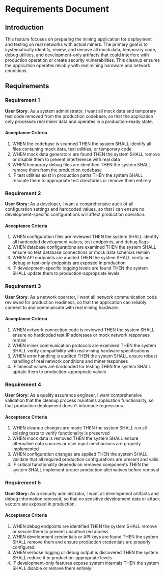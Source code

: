 # Requirements Document

## Introduction

This feature focuses on preparing the mining application for deployment and testing on real networks with actual miners. The primary goal is to systematically identify, review, and remove all mock data, temporary code, debug utilities, and development-only artifacts that could interfere with production operation or create security vulnerabilities. This cleanup ensures the application operates reliably with real mining hardware and network conditions.

## Requirements

### Requirement 1

**User Story:** As a system administrator, I want all mock data and temporary test code removed from the production codebase, so that the application only processes real miner data and operates in a production-ready state.

#### Acceptance Criteria

1. WHEN the codebase is scanned THEN the system SHALL identify all files containing mock data, test utilities, or temporary code
2. WHEN mock data generators are found THEN the system SHALL remove or disable them to prevent interference with real data
3. WHEN temporary debug files are identified THEN the system SHALL remove them from the production codebase
4. IF test utilities exist in production paths THEN the system SHALL relocate them to appropriate test directories or remove them entirely

### Requirement 2

**User Story:** As a developer, I want a comprehensive audit of all configuration settings and hardcoded values, so that I can ensure no development-specific configurations will affect production operation.

#### Acceptance Criteria

1. WHEN configuration files are reviewed THEN the system SHALL identify all hardcoded development values, test endpoints, and debug flags
2. WHEN database configurations are examined THEN the system SHALL ensure no test database connections or mock data schemas remain
3. WHEN API endpoints are audited THEN the system SHALL verify no debug or test-only endpoints are exposed in production
4. IF development-specific logging levels are found THEN the system SHALL update them to production-appropriate levels

### Requirement 3

**User Story:** As a network operator, I want all network communication code reviewed for production readiness, so that the application can reliably connect to and communicate with real mining hardware.

#### Acceptance Criteria

1. WHEN network connection code is reviewed THEN the system SHALL ensure no hardcoded test IP addresses or mock network responses remain
2. WHEN miner communication protocols are examined THEN the system SHALL verify compatibility with real mining hardware specifications
3. WHEN error handling is audited THEN the system SHALL ensure robust handling of real network conditions and miner responses
4. IF timeout values are hardcoded for testing THEN the system SHALL update them to production-appropriate values

### Requirement 4

**User Story:** As a quality assurance engineer, I want comprehensive validation that the cleanup process maintains application functionality, so that production deployment doesn't introduce regressions.

#### Acceptance Criteria

1. WHEN cleanup changes are made THEN the system SHALL run all existing tests to verify functionality is preserved
2. WHEN mock data is removed THEN the system SHALL ensure alternative data sources or user input mechanisms are properly implemented
3. WHEN configuration changes are applied THEN the system SHALL validate that all required production configurations are present and valid
4. IF critical functionality depends on removed components THEN the system SHALL implement proper production alternatives before removal

### Requirement 5

**User Story:** As a security administrator, I want all development artifacts and debug information removed, so that no sensitive development data or attack vectors are exposed in production.

#### Acceptance Criteria

1. WHEN debug endpoints are identified THEN the system SHALL remove or secure them to prevent unauthorized access
2. WHEN development credentials or API keys are found THEN the system SHALL remove them and ensure production credentials are properly configured
3. WHEN verbose logging or debug output is discovered THEN the system SHALL reduce it to production-appropriate levels
4. IF development-only features expose system internals THEN the system SHALL disable or remove them entirely